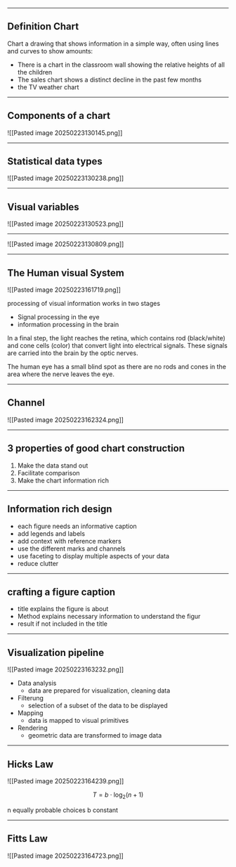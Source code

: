 
---
## Definition Chart
Chart a drawing that shows information in a simple way, often using lines and curves to show amounts:
- There is a chart in the classroom wall showing the relative heights of all the children
- The sales chart shows a distinct decline in the past few months
- the TV weather chart

---
## Components of a chart
![[Pasted image 20250223130145.png]]

---
## Statistical data types
![[Pasted image 20250223130238.png]]

---
## Visual variables
![[Pasted image 20250223130523.png]]

---
![[Pasted image 20250223130809.png]]

---
## The Human visual System
![[Pasted image 20250223161719.png]]

processing of visual information works in two stages
- Signal processing in the eye
- information processing in the brain

In a final step, the light reaches the retina, which contains rod (black/white)
and cone cells (color) that convert light into electrical signals. These signals
are carried into the brain by the optic nerves.

The human eye has a small blind spot as there are no rods and cones in the
area where the nerve leaves the eye.

---
## Channel 
![[Pasted image 20250223162324.png]]

---
## 3 properties of good chart construction
1. Make the data stand out
2. Facilitate comparison
3. Make the chart information rich

---
## Information rich design
- each figure needs an informative caption
- add legends and labels
- add context with reference markers
- use the different marks and channels
- use faceting to display multiple aspects of your data
- reduce clutter

---
## crafting a figure caption
- title explains the figure is about
- Method explains necessary information to understand the figur
- result if not included in the title

---
## Visualization pipeline

![[Pasted image 20250223163232.png]]

- Data analysis
	- data are prepared for visualization, cleaning data
- Filterung 
	- selection of a subset of the data to be displayed
- Mapping
	- data is mapped to visual primitives
- Rendering
	- geometric data are transformed to image data

---
## Hicks Law

![[Pasted image 20250223164239.png]]

$$T=b\cdot \log_{2}(n+1)$$

n equally probable choices
b constant

---
## Fitts Law
![[Pasted image 20250223164723.png]]


